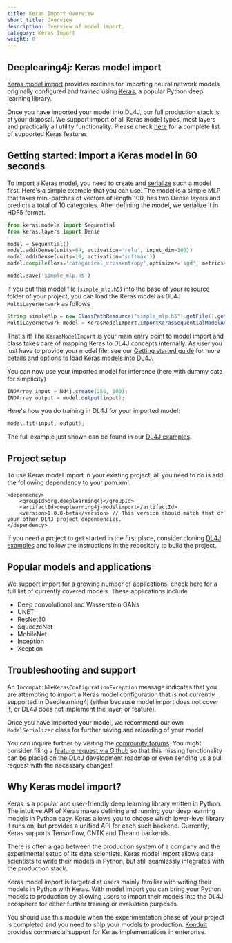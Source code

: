 ```yaml
---
title: Keras Import Overview
short_title: Overview
description: Overview of model import.
category: Keras Import
weight: 0
---
```


## Deeplearing4j: Keras model import

[Keras model import](https://github.com/eclipse/deeplearning4j/tree/master/deeplearning4j/deeplearning4j-modelimport/src/main/java/org/deeplearning4j/nn/modelimport/keras) 
provides routines for importing neural network models originally configured and trained 
using [Keras](https://keras.io/), a popular Python deep learning library. 

Once you have imported your model into DL4J, our full production stack is at your disposal.
We support import of all Keras model types, most layers and practically all utility functionality. 
Please check [here](./supported-features) for a complete list of supported Keras features.


## Getting started: Import a Keras model in 60 seconds

To import a Keras model, you need to create and [serialize](https://keras.io/getting-started/faq/#how-can-i-save-a-keras-model)
such a model first. Here's a simple example that you can use. The model is a simple MLP that takes 
mini-batches of vectors of length 100, has two Dense layers and predicts a total of 10 
categories. After defining the model, we serialize it in HDF5 format.

```python
from keras.models import Sequential
from keras.layers import Dense

model = Sequential()
model.add(Dense(units=64, activation='relu', input_dim=100))
model.add(Dense(units=10, activation='softmax'))
model.compile(loss='categorical_crossentropy',optimizer='sgd', metrics=['accuracy'])

model.save('simple_mlp.h5')
```

If you put this model file (`simple_mlp.h5`) into the base of your resource folder of your 
project, you can load the Keras model as DL4J `MultiLayerNetwork` as follows

```java
String simpleMlp = new ClassPathResource("simple_mlp.h5").getFile().getPath();
MultiLayerNetwork model = KerasModelImport.importKerasSequentialModelAndWeights(simpleMlp);
```

That's it! The `KerasModelImport` is your main entry point to model import and class takes
care of mapping Keras to DL4J concepts internally. As user you just have to provide your model
file, see our [Getting started guide](./getting-started) for more details and options to load
Keras models into DL4J.

You can now use your imported model for inference (here with dummy data for simplicity)
```java
INDArray input = Nd4j.create(256, 100);
INDArray output = model.output(input);
```

Here's how you do training in DL4J for your imported model:

```java
model.fit(input, output);
``` 

The full example just shown can be found in our [DL4J examples](https://github.com/eclipse/deeplearning4j-examples/blob/master/dl4j-examples/src/main/java/org/deeplearning4j/examples/modelimport/keras/basic/SimpleSequentialMlpImport.java).


## Project setup

To use Keras model import in your existing project, all you need to do is add the following 
dependency to your pom.xml.

```
<dependency>
    <groupId>org.deeplearning4j</groupId>
    <artifactId>deeplearning4j-modelimport</artifactId>
    <version>1.0.0-beta</version> // This version should match that of your other DL4J project dependencies.
</dependency>
```

If you need a project to get started in the first place, consider cloning 
[DL4J examples](https://github.com/eclipse/deeplearning4j-examples) and follow
the instructions in the repository to build the project.

## Popular models and applications

We support import for a growing number of applications, check [here](https://github.com/eclipse/deeplearning4j/blob/master/deeplearning4j/deeplearning4j-modelimport/src/test/java/org/deeplearning4j/nn/modelimport/keras/e2e/KerasModelEndToEndTest.java)
for a full list of currently covered models. These applications include

- Deep convolutional and Wasserstein GANs
- UNET
- ResNet50
- SqueezeNet
- MobileNet
- Inception
- Xception

## Troubleshooting and support

An `IncompatibleKerasConfigurationException` message indicates that you are attempting to 
import a Keras model configuration that is not currently supported in Deeplearning4j 
(either because model import does not cover it, or DL4J does not implement the layer, 
or feature).

Once you have imported your model, we recommend our own `ModelSerializer` class for further 
saving and reloading of your model.

You can inquire further by visiting the [community forums](https://community.konduit.ai/). You might consider filing 
a [feature request via Github](https://github.com/eclipse/deeplearning4j/issues) 
so that this missing functionality can be placed on the DL4J development roadmap or even 
sending us a pull request with the necessary changes!


## Why Keras model import?

Keras is a popular and user-friendly deep learning library written in Python.
The intuitive API of Keras makes defining and running your deep learning
models in Python easy. Keras allows you to choose which lower-level
library it runs on, but provides a unified API for each such backend. Currently,
Keras supports Tensorflow, CNTK and Theano backends.

There is often a gap between the production system of a company and the 
experimental setup of its data scientists. Keras model import 
allows data scientists to write their models in Python, but still 
seamlessly integrates with the production stack.

Keras model import  is targeted at users mainly familiar with writing 
their models in Python with Keras. With model import you can bring your 
Python models to production by allowing users to import their models 
into the DL4J ecosphere for either further training or evaluation purposes.

You should use this module when the experimentation phase of your 
project is completed and you need to ship your models to production. [Konduit](https://konduit.ai) provides 
commercial support for Keras implementations in enterprise.